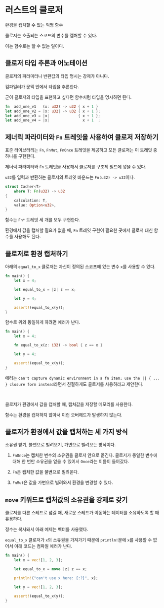 # 러스트의 클로저

환경을 캡처할 수 있는 익명 함수

클로저는 호출되는 스코프의 변수를 캡처할 수 있다.

이는 함수로는 할 수 없는 일이다.

## 클로저 타입 추론과 어노테이션

클로저의 파라미터나 반환값의 타입 명시는 강제가 아니다.

컴파일러가 문맥 안에서 타입을 추론한다.

굳이 클로저의 타입을 표현하고 싶다면 함수처럼 타입을 명시하면 된다.

```rust
fn  add_one_v1   (x: u32) -> u32 { x + 1 }
let add_one_v2 = |x: u32| -> u32 { x + 1 };
let add_one_v3 = |x|             { x + 1 };
let add_one_v4 = |x|               x + 1  ;
```

## 제너릭 파라미터와 `Fn` 트레잇을 사용하여 클로저 저장하기

표준 라이브러리는 `Fn`, `FnMut`, `FnOnce` 트레잇을 제공하고 모든 클로저는 이 트레잇 중 하나를 구현한다.

제너릭 파라미터와 `Fn` 트레잇을 사용해서 클로저를 구조체 필드에 넣을 수 있다.

`u32`를 입력과 반환하는 클로저의 트레잇 바운드는 `Fn(u32) -> u32`이다.

```rust
struct Cacher<T>
    where T: Fn(u32) -> u32
{
    calculation: T,
    value: Option<u32>,
}
```

함수는 `Fn*` 트레잇 세 개를 모두 구현한다.

환경에서 값을 캡처할 필요가 없을 때, `Fn` 트레잇 구현이 필요한 곳에서 클로저 대신 함수를 사용해도 된다.

## 클로저로 환경 캡처하기

아래의 `equal_to_x` 클로저는 자신이 정의된 스코프에 있는 변수 `x`를 사용할 수 있다.

```rust
fn main() {
    let x = 4;

    let equal_to_x = |z| z == x;

    let y = 4;

    assert!(equal_to_x(y));
}
```

함수로 위와 동일하게 하려면 에러가 난다.

```rust
fn main() {
    let x = 4;

    fn equal_to_x(z: i32) -> bool { z == x }

    let y = 4;

    assert!(equal_to_x(y));
}
```

에러는 `can't capture dynamic environment in a fn item; use the || { ... } closure form instead`라면서 친절하게도 클로저를 사용하라고 제안한다.

&nbsp;

클로저가 환경에서 값을 캡처할 때, 캡처값을 저장할 메모리를 사용한다.

함수는 환경을 캡처하지 않아서 이런 오버헤드가 발생하지 않는다.

## 클로저가 환경에서 값을 캡처하는 세 가지 방식

소유권 받기, 불변으로 빌려오기, 가변으로 빌려오는 방식이다.

1. `FnOnce`는 캡처한 변수의 소유권을 클로저 안으로 옮긴다. 클로저가 동일한 변수에 대해 한 번만 소유권을 얻을 수 있어서 `Once`라는 이름이 들어갔다.

2. `Fn`은 캡처한 값을 불변으로 빌려온다.

3. `FnMut`은 값을 가변으로 빌려와서 환경을 변경할 수 있다.

## `move` 키워드로 캡처값의 소유권을 강제로 갖기

클로저를 다른 스레드로 넘길 때, 새로운 스레드가 이동하는 데이터를 소유하도록 할 때 유용하다.

정수는 복사돼서 아래 예제는 벡터를 사용했다.

`equal_to_x` 클로저가 `x`의 소유권을 가져가기 때문에 `println!`문에 `x`를 사용할 수 없어서 아래 코드는 컴파일 에러가 난다.

```rust
fn main() {
    let x = vec![1, 2, 3];

    let equal_to_x = move |z| z == x;

    println!("can't use x here: {:?}", x);

    let y = vec![1, 2, 3];

    assert!(equal_to_x(y));
}
```
